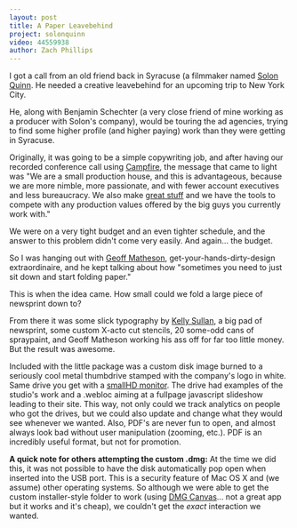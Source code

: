 ```yaml
---
layout: post
title: A Paper Leavebehind
project: solonquinn
video: 44559938
author: Zach Phillips
---
```


I got a call from an old friend back in Syracuse (a filmmaker named [Solon Quinn](http://solonquinnstudios.com). He needed a creative leavebehind for an upcoming trip to New York City.

He, along with Benjamin Schechter (a very close friend of mine working as a producer with Solon's company), would be touring the ad agencies, trying to find some higher profile (and higher paying) work than they were getting in Syracuse.

Originally, it was going to be a simple copywriting job, and after having our recorded conference call using [Campfire](http://campfirenow.com), the message that came to light was "We are a small production house, and this is advantageous, because we are more nimble, more passionate, and with fewer account executives and less bureaucracy. We also make [great stuff](https://vimeo.com/28311976) and we have the tools to compete with any production values offered by the big guys you currently work with."

We were on a very tight budget and an even tighter schedule, and the answer to this problem didn't come very easily. And again... the budget.

So I was hanging out with [Geoff Matheson](http://geoffmatheson.com), get-your-hands-dirty-design extraordinaire, and he kept talking about how "sometimes you need to just sit down and start folding paper."

This is when the idea came. How small could we fold a large piece of newsprint down to?

From there it was some slick typography by [Kelly Sullan](http://kellysullan.com), a big pad of newsprint, some custom X-acto cut stencils, 20 some-odd cans of spraypaint, and Geoff Matheson working his ass off for far too little money. But the result was awesome.

Included with the little package was a custom disk image burned to a seriously cool metal thumbdrive stamped with the company's logo in white. Same drive you get with a [smallHD monitor](/smallhd). The drive had examples of the studio's work and a .webloc aiming at a fullpage javascript slideshow leading to their site. This way, not only could we track analytics on people who got the drives, but we could also update and change what they would see whenever we wanted. Also, PDF's are never fun to open, and almost always look bad without user manipulation (zooming, etc.). PDF is an incredibly useful format, but not for promotion.

 

**A quick note for others attempting the custom .dmg:** At the time we did this, it was not possible to have the disk automatically pop open when inserted into the USB port. This is a security feature of Mac OS X and (we assume) other operating systems. So although we were able to get the custom installer-style folder to work (using [DMG Canvas](https://store.araelium.com/home/)... not a great app but it works and it's cheap), we couldn't get the _exact_ interaction we wanted.